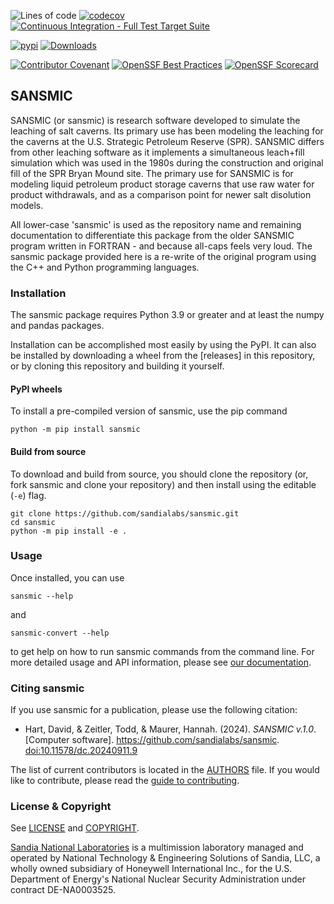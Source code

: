 ![Lines of code](https://sloc.xyz/github/sandialabs/sansmic/?category=code)
[![codecov](https://codecov.io/github/sandialabs/sansmic/graph/badge.svg?token=oDeMIUHoqg)](https://codecov.io/github/sandialabs/sansmic)
[![Continuous Integration - Full Test Target Suite](https://github.com/sandialabs/sansmic/actions/workflows/continuous-integration.yml/badge.svg)](https://github.com/sandialabs/sansmic/actions/workflows/continuous-integration.yml)

[![pypi](https://img.shields.io/pypi/v/sansmic.svg?maxAge=3600)](https://pypi.org/project/sansmic/)
[![Downloads](https://static.pepy.tech/badge/sansmic)](https://pepy.tech/project/sansmic)

[![Contributor Covenant](https://img.shields.io/badge/Contributor%20Covenant-2.1-4baaaa.svg)](CODE_OF_CONDUCT.md)
[![OpenSSF Best Practices](https://www.bestpractices.dev/projects/9399/badge)](https://www.bestpractices.dev/projects/9399)
[![OpenSSF Scorecard](https://api.scorecard.dev/projects/github.com/sandialabs/sansmic/badge)](https://scorecard.dev/viewer/?uri=github.com/sandialabs/sansmic)

## SANSMIC

SANSMIC (or sansmic) is research software developed to simulate the
leaching of salt caverns.
Its primary use has been modeling the leaching for the caverns at the
U.S. Strategic Petroleum Reserve (SPR).
SANSMIC differs from other leaching software as it implements a
simultaneous leach+fill simulation which was used in the 1980s during
the construction and original fill of the SPR Bryan Mound site. The
primary use for SANSMIC is for modeling liquid petroleum product
storage caverns that use raw water for product withdrawals, and as
a comparison point for newer salt disolution models.

All lower-case 'sansmic' is used as the repository name and remaining
documentation to differentiate this package from the older SANSMIC
program written in FORTRAN - and because all-caps feels very loud.
The sansmic package provided here is a re-write of the original program
using the C++ and Python programming languages.

### Installation
The sansmic package requires Python 3.9 or greater and at least the
numpy and pandas packages.

Installation can be accomplished most easily by using the PyPI.
It can also be installed by downloading a wheel from the [releases]
in this repository, or by cloning this repository and building it
yourself.

#### PyPI wheels
To install a pre-compiled version of sansmic, use the pip command

    python -m pip install sansmic


#### Build from source
To download and build from source, you should clone the repository
(or, fork sansmic and clone your repository) and then install using
the editable (``-e``) flag.

    git clone https://github.com/sandialabs/sansmic.git
    cd sansmic
    python -m pip install -e .


### Usage
Once installed, you can use

    sansmic --help

and

    sansmic-convert --help

to get help on how to run sansmic commands from the command line.
For more detailed usage and API information, please see
[our documentation](https://sandialabs.github.io/sansmic/).


### Citing sansmic
If you use sansmic for a publication, please use the following citation:

* Hart, David, & Zeitler, Todd, & Maurer, Hannah. (2024). *SANSMIC v.1.0*. [Computer software].
  https://github.com/sandialabs/sansmic.
  [doi:10.11578/dc.20240911.9](https://doi.org/10.11578/dc.20240911.9)

The list of current contributors is located in the [AUTHORS](AUTHORS.md) file.
If you would like to contribute, please read the 
[guide to contributing](CONTRIBUTING.md).

### License & Copyright
See [LICENSE](LICENSE) and [COPYRIGHT](COPYRIGHT.md).

[Sandia National Laboratories](https://www.sandia.gov) 
is a multimission laboratory managed
and operated by National Technology & Engineering Solutions of Sandia,
LLC, a wholly owned subsidiary of Honeywell International Inc., for
the U.S. Department of Energy's National Nuclear Security
Administration under contract DE-NA0003525.
